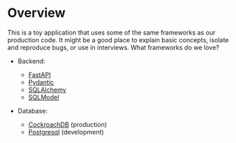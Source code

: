 # Overview

This is a toy application that uses some of the same frameworks as our production code.  It might be a good place to explain basic concepts, isolate and reproduce bugs, or use in interviews.  What frameworks do we love?

  * Backend:
    * [FastAPI](https://fastapi.tiangolo.com/)
    * [Pydantic](https://pydantic-docs.helpmanual.io/)
    * [SQLAlchemy](https://www.sqlalchemy.org/)
    * [SQLModel](https://sqlmodel.tiangolo.com/)
 
  * Database:
    * [CockroachDB](https://www.cockroachlabs.com/) (production)
    * [Postgresql](https://www.postgresql.org/) (development)


